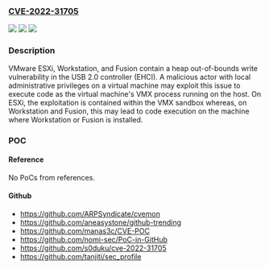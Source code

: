 ### [CVE-2022-31705](https://cve.mitre.org/cgi-bin/cvename.cgi?name=CVE-2022-31705)
![](https://img.shields.io/static/v1?label=Product&message=VMware%20ESXi%2C%20VMware%20Workstation%20Pro%20%2F%20Player%2C%20VMware%20Fusion%20Pro%20%2F%20Fusion%20(Fusion)%2C%20VMware%20Cloud%20Foundation&color=blue)
![](https://img.shields.io/static/v1?label=Version&message=n%2Fa&color=blue)
![](https://img.shields.io/static/v1?label=Vulnerability&message=Heap%20out-of-bounds%20write%20vulnerability&color=brighgreen)

### Description

VMware ESXi, Workstation, and Fusion contain a heap out-of-bounds write vulnerability in the USB 2.0 controller (EHCI). A malicious actor with local administrative privileges on a virtual machine may exploit this issue to execute code as the virtual machine's VMX process running on the host. On ESXi, the exploitation is contained within the VMX sandbox whereas, on Workstation and Fusion, this may lead to code execution on the machine where Workstation or Fusion is installed.

### POC

#### Reference
No PoCs from references.

#### Github
- https://github.com/ARPSyndicate/cvemon
- https://github.com/aneasystone/github-trending
- https://github.com/manas3c/CVE-POC
- https://github.com/nomi-sec/PoC-in-GitHub
- https://github.com/s0duku/cve-2022-31705
- https://github.com/tanjiti/sec_profile

